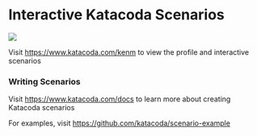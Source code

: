 # Interactive Katacoda Scenarios

[![](http://shields.katacoda.com/katacoda/kenm/count.svg)](https://www.katacoda.com/kenm "Get your profile on Katacoda.com")

Visit https://www.katacoda.com/kenm to view the profile and interactive scenarios

### Writing Scenarios
Visit https://www.katacoda.com/docs to learn more about creating Katacoda scenarios

For examples, visit https://github.com/katacoda/scenario-example
